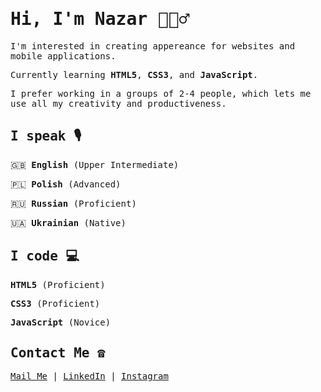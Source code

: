 # <samp> Hi, I'm Nazar 🙋🏻‍♂️</samp>

<samp>I'm interested in creating appereance for websites and mobile applications.</samp>

<samp>Currently learning **HTML5**, **CSS3**, and **JavaScript**.</samp>

<samp>I prefer working in a groups of 2-4 people, which lets me use all my creativity and productiveness.</samp>

## <samp> I speak 🎙</samp>

<samp>🇬🇧 **English** (Upper Intermediate)</samp>

<samp>🇵🇱 **Polish** (Advanced)</samp>

<samp>🇷🇺 **Russian** (Proficient)</samp>

<samp>🇺🇦 **Ukrainian** (Native)</samp>

## <samp> I code 💻</samp>

<samp>**HTML5** (Proficient)</samp>

<samp>**CSS3** (Proficient)</samp>

<samp>**JavaScript** (Novice)</samp>
  
## <samp> Contact Me ☎️</samp>
<samp>[Mail Me](mailto:nazar.poplavsky@gmail.com) | [LinkedIn](https://www.linkedin.com/in/npko/) | [Instagram](https://www.instagram.com/n.pko/)</samp>
